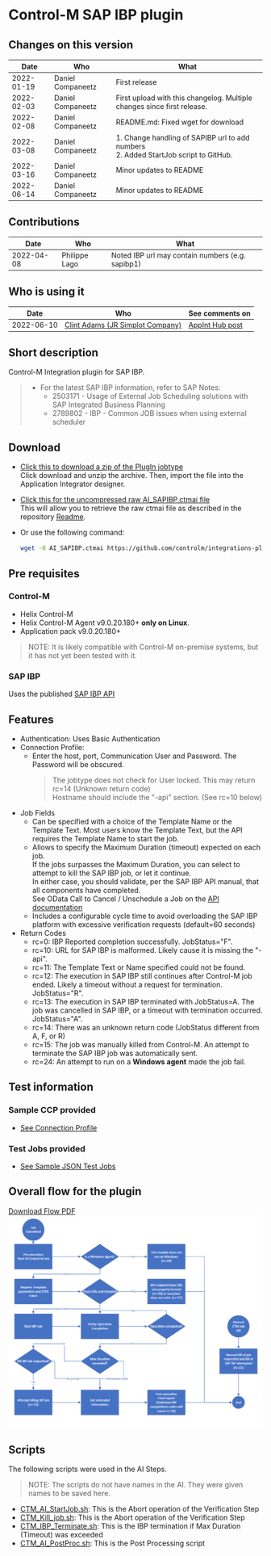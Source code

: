 # Control-M SAP IBP plugin

## Changes on this version

| Date | Who | What |
| - | - | - |
| 2022-01-19 | Daniel Companeetz | First release |
| 2022-02-03 | Daniel Companeetz | First upload with this changelog. Multiple changes since first release. |
| 2022-02-08 | Daniel Companeetz | README.md: Fixed wget for download |
| 2022-03-08 | Daniel Companeetz | 1. Change handling of SAPIBP url to add numbers <br> 2. Added StartJob script to GitHub.|
| 2022-03-16 | Daniel Companeetz | Minor updates to README|
| 2022-06-14 | Daniel Companeetz | Minor updates to README|

## Contributions

| Date | Who | What |
| - | - | - |
| 2022-04-08 | Philippe Lago | Noted IBP url may contain numbers (e.g. sapibp1) |

## Who is using it

| Date | Who | See comments on |
| - | - | - |
| 2022-06-10 |[Clint Adams (JR Simplot Company)](https://community.bmc.com/s/profile/0051400000Byd1HAAR) | [AppInt Hub post](https://community.bmc.com/s/news/aA33n000000TWHhCAO/sap-ibp-job-type-linuxbash) |

## Short description

Control-M Integration plugin for SAP IBP.

>* For the latest SAP IBP information, refer to SAP Notes:
>   * 2503171 - Usage of External Job Scheduling solutions with SAP Integrated Business Planning
>   * 2789802 - IBP - Common JOB issues when using external scheduler

## Download

* [Click this to download a zip of the PlugIn jobtype](resources/AI_SAPIBP.zip)  
   Click download and unzip the archive. Then, import the file into the Application Integrator designer.
* [Click this for the uncompressed raw AI_SAPIBP.ctmai file](resources/AI_SAPIBP.ctmai)  
   This will allow you to retrieve the raw ctmai file as described in the repository [Readme](https://github.com/controlm/integrations-plugins-community-solutions#saving-application-integrator-files-for-use).
* Or use the following command:

   ```bash
   wget -O AI_SAPIBP.ctmai https://github.com/controlm/integrations-plugins-community-solutions/blob/master/104-erp-integrations/sapibp/resources/AI_SAPIBP.ctmai
   ```

## Pre requisites

### Control-M

* Helix Control-M
* Helix Control-M Agent v9.0.20.180+ **only on Linux**.
* Application pack v9.0.20.180+

> NOTE: It is likely compatible with Control-M on-premise systems, but it has not yet been tested with it.

### SAP IBP

Uses the published [SAP IBP API](resources/ExternalJobScheduling_Official.pdf)

## Features

* Authentication: Uses Basic Authentication
* Connection Profile:
  * Enter the host, port, Communication User and Password. The Password will be obscured.
    > The jobtype does not check for User locked. This may return rc=14 (Unknown return code)  
    Hostname should include the "-api" section. (See rc=10 below)
* Job Fields
  * Can be specified with a choice of the Template Name or the Template Text. Most users know the Template Text, but the API requires the Template Name to start the job.
  * Allows to specify the Maximum Duration (timeout) expected on each job.  
     If the jobs surpasses the Maximum Duration, you can select to attempt to kill the SAP IBP job, or let it continue.  
     In either case, you should validate, per the SAP IBP API manual, that all components have completed.  
     See OData Call to Cancel / Unschedule a Job on the [API documentation](resources/ExternalJobScheduling_Official.pdf)
  * Includes a configurable cycle time to avoid overloading the SAP IBP platform with excessive verification requests (default=60 seconds)
* Return Codes
  * rc=0: IBP Reported completion successfully. JobStatus="F".
  * rc=10: URL for SAP IBP is malformed. Likely cause it is missing the "-api".
  * rc=11: The Template Text or Name specified could not be found.
  * rc=12: The execution in SAP IBP still continues after Control-M job ended. Likely a timeout without a request for termination. JobStatus="R".
  * rc=13: The execution in SAP IBP terminated with JobStatus=A. The job was cancelled in SAP IBP, or a timeout with termination occurred. JobStatus="A".
  * rc=14: There was an unknown return code (JobStatus different from A, F, or R)
  * rc=15: The job was manually killed from Control-M. An attempt to terminate the SAP IBP job was automatically sent.
  * rc=24: An attempt to run on a **Windows agent** made the job fail.

## Test information

### Sample CCP provided

* [See Connection Profile](resources/AI_Jobs_and_CCP/AI_SAP_IBP_CP.json)

### Test Jobs provided

* [See Sample JSON Test Jobs](resources/AI_Jobs_and_CCP/AI_SAP_IBP_Test_Jobs.json)

## Overall flow for the plugin

[Download Flow PDF](images/AppInt_Flow.pdf)
![SAP IBP Plugin flow](images/AppInt_Flow.png)

## Scripts

The following scripts were used in the AI Steps.  
>NOTE: The scripts do not have names in the AI. They were given names to be saved here.

* [CTM_AI_StartJob.sh](resources\AI_Scripts\CTM_AI_StartJob.sh): This is the Abort operation of the Verification Step
* [CTM_Kill_job.sh](resources/AI_Scripts/CTM_Kill_Job.sh): This is the Abort operation of the Verification Step
* [CTM_IBP_Terminate.sh](resources/AI_Scripts/CTM_IBP_Terminate.sh): This is the IBP termination if Max Duration (Timeout) was exceeded
* [CTM_AI_PostProc.sh](resources/AI_Scripts/CTM_Kill_Job.sh): This is the Post Processing script
